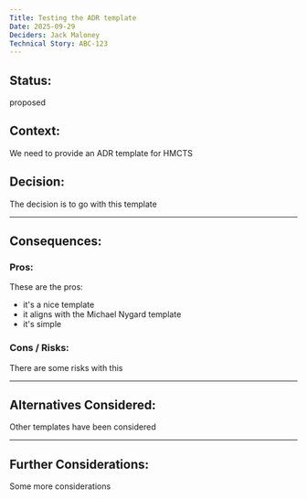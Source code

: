 ```yaml
---
Title: Testing the ADR template
Date: 2025-09-29
Deciders: Jack Maloney
Technical Story: ABC-123
---
```


## Status:
proposed

## Context:
We need to provide an ADR template for HMCTS

## Decision:
The decision is to go with this template

---

## Consequences:

### Pros:
These are the pros:
- it's a nice template
- it aligns with the Michael Nygard template
- it's simple

### Cons / Risks:
There are some risks with this

---

## Alternatives Considered:
Other templates have been considered

---

## Further Considerations:
Some more considerations

